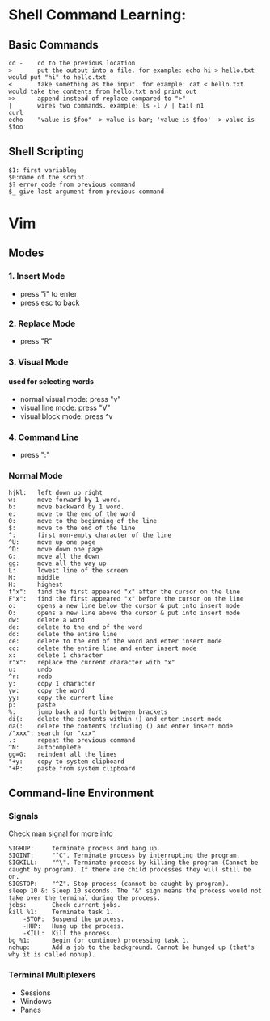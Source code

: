 # Shell Command Learning:
## Basic Commands
	cd -	cd to the previous location
	>		put the output into a file. for example: echo hi > hello.txt would put "hi" to hello.txt
	<		take something as the input. for example: cat < hello.txt would take the contents from hello.txt and print out
	>>		append instead of replace compared to ">"
	|		wires two commands. example: ls -l / | tail n1 
	curl	
	echo	"value is $foo" -> value is bar; 'value is $foo' -> value is $foo

## Shell Scripting
	$1: first variable;
	$0:name of the script.
	$? error code from previous command
	$_ give last argument from previous command


# Vim

## Modes
### 1.  Insert Mode
  - press "i" to enter
  - press esc to back

### 2. Replace Mode
  - press "R"

### 3. Visual Mode
#### used for selecting words
  - normal visual mode:	press "v"
  - visual line mode:	press "V"
  - visual block mode:	press ^v

### 4. Command Line
  - press ":"

### Normal Mode
	hjkl:	left down up right
	w:		move forward by 1 word.
	b:		move backward by 1 word.
	e:		move to the end of the word
	0:		move to the beginning of the line
	$:		move to the end of the line
	^:		first non-empty character of the line
	^U:		move up one page
	^D:		move down one page
	G:		move all the down
	gg:		move all the way up
	L:		lowest line of the screen
	M:		middle
	H:		highest
	f"x":	find the first appeared "x" after the cursor on the line
	F"x":	find the first appeared "x" before the cursor on the line
	o:		opens a new line below the cursor & put into insert mode
	O:		opens a new line above the cursor & put into insert mode
	dw:		delete a word
	de:		delete to the end of the word
	dd:		delete the entire line
	ce:		delete to the end of the word and enter insert mode
	cc:		delete the entire line and enter insert mode
	x:		delete 1 character
	r"x":	replace the current character with "x"
	u:		undo
	^r:		redo
	y:		copy 1 character
	yw:		copy the word
	yy:		copy the current line
	p:		paste
	%:		jump back and forth between brackets
	di(:	delete the contents within () and enter insert mode
	da(:	delete the contents including () and enter insert mode
	/"xxx":	search for "xxx"
	.:		repeat the previous command
	^N:		autocomplete
	gg=G:	reindent all the lines
	"+y:	copy to system clipboard
	"+P:	paste from system clipboard

## Command-line Environment

### Signals
Check man signal for more info
	
	SIGHUP:		terminate process and hang up.
	SIGINT:		"^C". Terminate process by interrupting the program.
	SIGKILL:	"^\". Terminate process by killing the program (Cannot be caught by program). If there are child processes they will still be on.
	SIGSTOP:	"^Z". Stop process (cannot be caught by program).
	sleep 10 &:	Sleep 10 seconds. The "&" sign means the process would not take over the terminal during the process.
	jobs:		Check current jobs.
	kill %1:	Terminate task 1.
		-STOP:	Suspend the process.
		-HUP:	Hung up the process.
		-KILL:	Kill the process.
	bg %1:		Begin (or continue) processing task 1.
	nohup:		Add a job to the background. Cannot be hunged up (that's why it is called nohup).

### Terminal Multiplexers
  - Sessions
  - Windows
  - Panes

